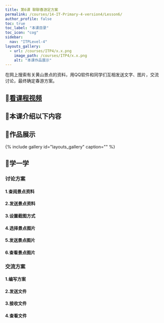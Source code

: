 ```yaml
---
title: 第6课 聊聊春游定方案
permalink: /courses/14-IT-Primary-4-version4/Lesson6/
author_profile: false
toc: true
toc_label: "本课目录"
toc_icon: "cog"
sidebar:
  nav: "ITPLevel-4"
layouts_gallery:
  - url: /courses/ITP4/x.x.png
    image_path: /courses/ITP4/x.x.png
    alt: "本课作品展示"
---
```

在网上搜索有关黄山景点的资料，用QQ软件和同学们互相发送文字、图片，交流讨论，最终确定春游方案。
## :cinema:[看课程视频](http://study.163.com)
## :mega:本课介绍以下内容

## :rainbow:作品展示
{% include gallery id="layouts_gallery" caption="" %}
## :electric_plug:学一学
### 讨论方案
#### 1.查阅景点资料
#### 2.发送景点资料
#### 3.设置截图方式
#### 4.选择景点图片
#### 5.发送景点图片
#### 6.查看景点图片
### 交流方案
#### 1.编写方案
#### 2.发送文件
#### 3.接收文件
#### 4.查看文件
